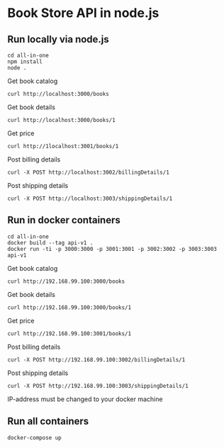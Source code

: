 Book Store API in node.js
=========================

Run locally via node.js
-----------------------

    cd all-in-one
    npm install
    node .

Get book catalog

    curl http://localhost:3000/books

Get book details

    curl http://localhost:3000/books/1

Get price 

    curl http://1localhost:3001/books/1

Post billing details

    curl -X POST http://localhost:3002/billingDetails/1

Post shipping details

    curl -X POST http://localhost:3003/shippingDetails/1


Run in docker containers
------------------------

    cd all-in-one
    docker build --tag api-v1 .
    docker run -ti -p 3000:3000 -p 3001:3001 -p 3002:3002 -p 3003:3003 api-v1

Get book catalog

    curl http://192.168.99.100:3000/books

Get book details

    curl http://192.168.99.100:3000/books/1

Get price 

    curl http://192.168.99.100:3001/books/1

Post billing details

    curl -X POST http://192.168.99.100:3002/billingDetails/1

Post shipping details

    curl -X POST http://192.168.99.100:3003/shippingDetails/1

IP-address must be changed to your docker machine


Run all containers
------------------

    docker-compose up
